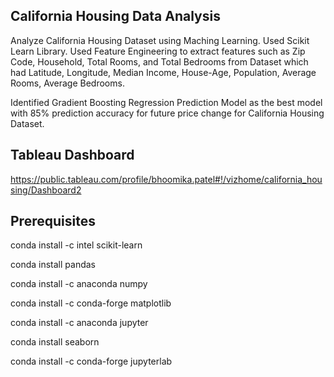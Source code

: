 ## California Housing Data Analysis



Analyze California Housing Dataset using Maching Learning.
Used Scikit Learn Library. 
Used Feature Engineering to extract features such as Zip Code, Household, Total Rooms, and Total Bedrooms from Dataset which had Latitude, Longitude, Median Income, House-Age, Population, Average Rooms, Average Bedrooms.


Identified Gradient Boosting Regression Prediction Model as the best model with 85% prediction accuracy for future price change for California Housing Dataset.


## Tableau Dashboard 
 https://public.tableau.com/profile/bhoomika.patel#!/vizhome/california_housing/Dashboard2



## Prerequisites

conda install -c intel scikit-learn

conda install pandas

conda install -c anaconda numpy 

conda install -c conda-forge matplotlib

conda install -c anaconda jupyter

conda install seaborn

conda install -c conda-forge jupyterlab


